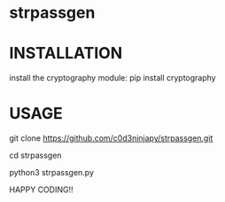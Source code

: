 # strpassgen

# INSTALLATION

install the cryptography module: pip install cryptography

# USAGE
 
git clone https://github.com/c0d3ninjapy/strpassgen.git

cd strpassgen

python3 strpassgen.py

HAPPY CODING!!
